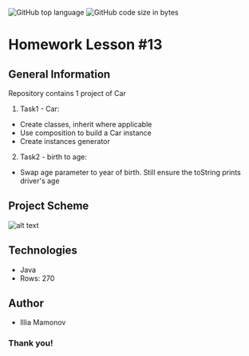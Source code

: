 ![GitHub top language](https://img.shields.io/github/languages/top/IlliaJava/Hillel-Mamonov-Lesson13)
![GitHub code size in bytes](https://img.shields.io/github/languages/code-size/IlliaJava/Hillel-Mamonov-Lesson13)

# Homework Lesson #13

## General Information

Repository contains 1 project of Car
1. Task1 - Car:
- Create classes, inherit where applicable
- Use composition to build a Car instance
- Create instances generator

2. Task2 - birth to age:
- Swap age parameter to year of birth. Still ensure the toString prints driver's age

## Project Scheme
![alt text](https://i.ibb.co/nB8N8zh/1213rfs.png)

## Technologies
- Java
- Rows: 270

## Author

- Illia Mamonov 

### Thank you!
